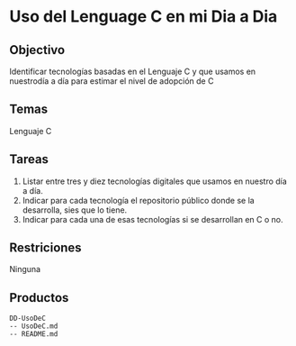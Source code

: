 # Uso del Lenguage C en mi Dia a Dia

## Objectivo

Identificar  tecnologías  basadas  en  el  Lenguaje  C  y  que  usamos  en  nuestrodía a día para estimar el nivel de adopción de C

## Temas

Lenguaje C


## Tareas

1. Listar entre tres y diez tecnologías digitales que usamos en nuestro día a día.
2. Indicar para cada tecnología el repositorio público donde se la desarrolla, sies que lo tiene.
3. Indicar para cada una de esas tecnologías si se desarrollan en C o no.

## Restriciones

Ninguna

## Productos

```
DD-UsoDeC
-- UsoDeC.md
-- README.md
```
